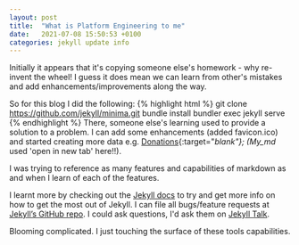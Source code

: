 ```yaml
---
layout: post
title:  "What is Platform Engineering to me"
date:   2021-07-08 15:50:53 +0100
categories: jekyll update info
---
```


Initially it appears that it's copying someone else's homework - why re-invent the wheel! I guess it does mean we can learn from other's mistakes and add enhancements/improvements along the way.

So for this blog I did the following:
{% highlight html %}
git clone <https://github.com/jekyll/minima.git>
bundle install
bundler exec jekyll serve
{% endhighlight %}
There, someone else's learning used to provide a solution to a problem. I can add some enhancements (added favicon.ico) and started creating more data e.g. [Donations](http://localhost:4000/donate.html){:target="_blank"}; (My_md_ used 'open in new tab' here!!).

I was trying to reference as many features and capabilities of markdown as and when I learn of each of the features.

I learnt more by checking out the [Jekyll docs][jekyll-docs] to try and get more info on how to get the most out of Jekyll. I can file all bugs/feature requests at [Jekyll’s GitHub repo][jekyll-gh]. I could ask questions, I'd ask them on [Jekyll Talk][jekyll-talk].

Blooming complicated. I just touching the surface of these tools capabilities.

[//]: # (Comment - This is where I create the links for the above)
[jekyll-docs]: https://jekyllrb.com/docs/home
[jekyll-gh]:   https://github.com/jekyll/jekyll
[jekyll-talk]: https://talk.jekyllrb.com/
